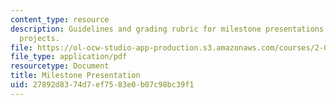 ```yaml
---
content_type: resource
description: Guidelines and grading rubric for milestone presentations for course
  projects.
file: https://ol-ocw-studio-app-production.s3.amazonaws.com/courses/2-017j-design-of-electromechanical-robotic-systems-fall-2009/27892d8374d7ef7583e0b07c98bc39f1_MIT2_017JF09_milestone.pdf
file_type: application/pdf
resourcetype: Document
title: Milestone Presentation
uid: 27892d83-74d7-ef75-83e0-b07c98bc39f1
---
```

